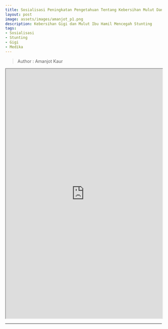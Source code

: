 ```yaml
---
title: Sosialisasi Peningkatan Pengetahuan Tentang Kebersihan Mulut Dan Gigi (Oral Hygiene) bagi Ibu Hamil
layout: post
image: assets/images/amanjot_p1.png
description: Kebersihan Gigi dan Mulut Ibu Hamil Mencegah Stunting
tags:
- Sosialisasi
- Stunting
- Gigi
- Medika
---
```



> Author : Amanjot Kaur


<p>
  <center>
  <iframe src="https://drive.google.com/file/d/1c8D4inxZF-ULJkjK0hLFE7juUI05T6EC/preview" width="100%" height="800rem"> </iframe>
  </center>
</p>


***